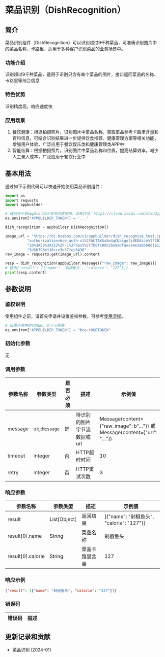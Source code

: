 # 菜品识别（DishRecognition）

## 简介
菜品识别组件（DishRecognition）可以识别超过9千种菜品，可准确识别图片中的菜品名称、卡路里，适用于多种客户识别菜品的业务场景中。

### 功能介绍
识别超过9千种菜品，适用于识别只含有单个菜品的图片，接口返回菜品的名称、卡路里等综合信息

### 特色优势
识别精度高，响应速度快

### 应用场景
1. 餐饮健康：根据拍摄照片，识别图片中菜品名称，获取菜品参考卡路里含量和百科信息，可结合识别结果进一步提供饮食推荐、健康管理方案等相关功能，增强用户体验，广泛应用于餐饮娱乐类和健康管理类APP中
2. 智能结算：根据拍摄照片，识别图片中菜品名称和位置，提高结算效率，减少人工录入成本，广泛应用于餐饮行业中

## 基本用法
通过如下示例代码可以快速开始使用菜品识别组件：

```python
import os
import requests
import appbuilder

# 请前往千帆AppBuilder官网创建密钥，流程详见：https://cloud.baidu.com/doc/AppBuilder/s/Olq6grrt6#1%E3%80%81%E5%88%9B%E5%BB%BA%E5%AF%86%E9%92%A5
os.environ["APPBUILDER_TOKEN"] = '...'

dish_recognition = appbuilder.DishRecognition()

image_url = "https://bj.bcebos.com/v1/appbuilder/dish_recognize_test.jpg?" \
          "authorization=bce-auth-v1%2FALTAKGa8m4qCUasgoljdEDAzLm%2F2024-01-11T" \
          "10%3A58%3A25Z%2F-1%2Fhost%2F7b8fc08b2be5adfaeaa4e3a0bb0d1a1281b10da" \
          "3d6b798e116cce3e37feb3438"
raw_image = requests.get(image_url).content

resp = dish_recognition(appbuilder.Message({"raw_image": raw_image}))
# 输出{'result': [{'name': '剁椒鱼头', 'calorie': '127'}]}
print(resp.content)
```

## 参数说明
### 鉴权说明
使用组件之前，请首先申请并设置鉴权参数，可参考[使用流程](https://cloud.baidu.com/doc/AppBuilder/s/Olq6grrt6#1%E3%80%81%E5%88%9B%E5%BB%BA%E5%AF%86%E9%92%A5)。
```python
# 设置环境中的TOKEN，以下示例略
os.environ["APPBUILDER_TOKEN"] = "bce-YOURTOKEN"
```

### 初始化参数
无

### 调用参数
|参数名称 |参数类型 |是否必须 |描述 | 示例值    |
|--------|--------|--------|----|--------|
|message |obj:`Message`  |是 |待识别的图片字节流数据或url| Message(content={"raw_image": b"..."}) 或Message(content={"url": "..."}) |
|timeout|Integer|否 |HTTP超时时间| 10     |
|retry|Integer|否 |HTTP重试次数| 3      |

### 响应参数
|参数名称 |参数类型 |描述 |示例值|
|--------|--------|----|------|
|result  |List[Object]  |返回结果|[{"name": "剁椒鱼头", "calorie": "127"}]|
|result[0].name    |String  |菜品名称|剁椒鱼头|
|result[0].calorie |String  |菜品卡路里含量|127|


### 响应示例
```json
{"result": [{"name": "剁椒鱼头", "calorie": "127"}]}
```

### 错误码
|错误码|描述|
|------|---|

## 更新记录和贡献
* 菜品识别 (2024-01)